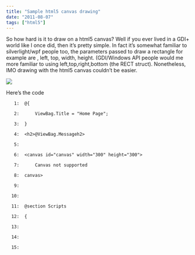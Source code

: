 ```yaml
---
title: "Sample html5 canvas drawing"
date: "2011-08-07"
tags: ["html5"]
---
```


So how hard is it to draw on a html5 canvas? Well if you ever lived in a GDI+ world like I once did, then it’s pretty simple. In fact it’s somewhat familiar to silverlight/wpf people too, the parameters passed to draw a rectangle for example are , left, top, width, height. (GDI/Windows API people would me more familiar to using left,top,right,bottom (the RECT struct). Nonetheless, IMO drawing with the html5 canvas couldn’t be easier.

![](/images//blog/image.axd?picture=image_thumb_75.png)

Here’s the code

       1:  @{

       2:      ViewBag.Title = "Home Page";

       3:  }

       4:  <h2>@ViewBag.Messageh2>

       5:   

       6:  <canvas id="canvas" width="300" height="300">

       7:      Canvas not supported

       8:  canvas>

       9:   

      10:   

      11:  @section Scripts

      12:  {

      13:      

      14:   

      15:      